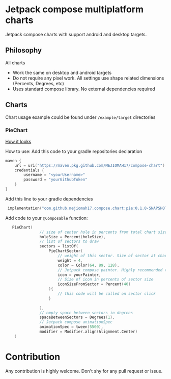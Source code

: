 # Jetpack compose multiplatform charts

Jetpack compose charts with support android and desktop targets.

## Philosophy

All charts

* Work the same on desktop and android targets
* Do not require any pixel work. All settings use shape related dimensions (Percents, Degrees, etc)
* Uses standard compose library. No external dependencies required

## Charts

Chart usage example could be found under ```/example/target``` directories

### PieChart

[How it looks](https://www.youtube.com/watch?v=8IdAERkgLoY&ab_channel=MarkEpshtein)

How to use:
Add this code to your gradle repositories declaration

```kotlin
maven {
    url = uri("https://maven.pkg.github.com/MEJIOMAH17/compose-chart")
    credentials {
        username = "<yourUsername>"
        password = "yourGithubToken"
    }
}
```

Add this line to your gradle dependencies

```kotlin
 implementation("com.github.mejiomah17.compose.chart:pie:0.1.0-SNAPSHOT")
```

Add code to your ```@Composable``` function:

 ``` kotlin
    PieChart(
                // size of center hole in percents from total chart size
                holeSize = Percent(holeSize),
                // list of sectors to draw
                sectors = listOf(
                    PieChartSector(
                        // weight of this sector. Size of sector at chart depends on weight/totalWeight
                        weight = 4,
                        color = Color(64, 89, 128),
                        // Jetpack compose painter. Highly recommended to use vector painters here.
                        icon = yourPainter,
                        // Size of icon in percents of sector size
                        iconSizeFromSector = Percent(40)
                    ){
                        // this code will be called on sector click
                    }
                    
                ),
                // empty space between sectors in degrees
                spaceBetweenSectors = Degrees(1),
                // Jetpack compose animationSpec
                animationSpec = tween(5500),
                modifier = Modifier.align(Alignment.Center)
     )
 ```

# Contribution

Any contribution is highly welcome. Don't shy for any pull request or issue. 